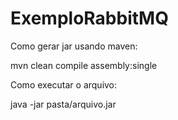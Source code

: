# ExemploRabbitMQ

Como gerar jar usando maven:
    
mvn clean compile assembly:single

Como executar o arquivo:

java -jar pasta/arquivo.jar